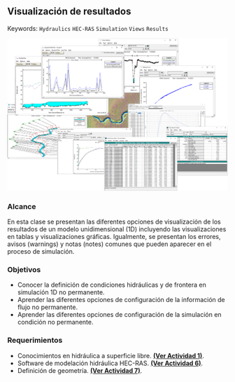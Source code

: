 ## Visualización de resultados
Keywords: `Hydraulics` `HEC-RAS` `Simulation` `Views` `Results` 

<div align="center">

![Results.png](Graph/Results.png)
</div>

### Alcance
En esta clase se presentan las diferentes opciones de visualización de los resultados de un modelo unidimensional (1D) incluyendo las visualizaciones en tablas y visualizaciones gráficas. Igualmente, se presentan los errores, avisos (warnings) y notas (notes) comunes que pueden aparecer en el proceso de simulación.

### Objetivos

* Conocer la definición de condiciones hidráulicas y de frontera en simulación 1D no permanente.
* Aprender las diferentes opciones de configuración de la información de flujo no permanente.
* Aprender las diferentes opciones de configuración de la simulación en condición no permanente.

### Requerimientos

* Conocimientos en hidráulica a superficie libre. [**(Ver Actividad 1)**](../../Section01/FundamentalConcepts).
* Software de modelación hidráulica HEC-RAS. [**(Ver Actividad 6)**](../../Section01/HECRAS).
* Definición de geometría. [**(Ver Actividad 7)**](../../Section02/Geometry).
